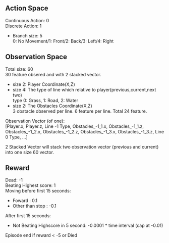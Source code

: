 ## Action Space
Continuous Action: 0 <br />
Discrete Action: 1 <br />
- Branch size: 5 <br />
0: No Movement/1: Front/2: Back/3: Left/4: Right

## Observation Space
Total size: 60 <br />
30 feature obsered and with 2 stacked vector.
- size 2: Player Coordinate(X,Z)
- size 4: The type of line which relative to player(previous,current,next two)<br />
type 0: Grass, 1: Road, 2: Water
- size 2: The Obstacles Coordinate(X,Z)<br />
3 obstacle observed per line. 6 feature per line. Total 24 feature.<br /> 

Observation Vector (of one): <br/>
[Player.x, Player.z, Line -1 Type, Obstacles_-1_1.x, Obstacles_-1_1.z, Obstacles_-1_2.x, Obstacles_-1_2.z, Obstacles_-1_3.x, Obstacles_-1_3.z, Line 0 Type, ...]

2 Stacked Vector will stack two observation vector (previous and current) into one size 60 vector.

## Reward
Dead: -1 <br />
Beating Highest score: 1<br />
Moving before first 15 seconds:
- Foward : 0.1
- Other than stop : -0.1

After first 15 seconds:
- Not Beating Highscore in 5 second: -0.0001 * time interval (cap at -0.01)

Episode end if reward < -5 or Died